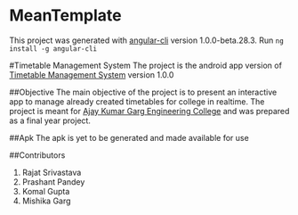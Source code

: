 # MeanTemplate
This project was generated with [angular-cli](https://github.com/angular/angular-cli) version 1.0.0-beta.28.3.
Run `ng install -g angular-cli`

#Timetable Management System
The project is the android app version of [Timetable Management System](https://paradox.eu5.org) version 1.0.0

##Objective
The main objective of the project is to present an interactive app to manage already created timetables for college in realtime. The project is meant for [Ajay Kumar Garg Engineering College](http://akgec.in) and was prepared as a final year project.

##Apk
The apk is yet to be generated and made available for use

##Contributors
1. Rajat Srivastava
2. Prashant Pandey
3. Komal Gupta
4. Mishika Garg